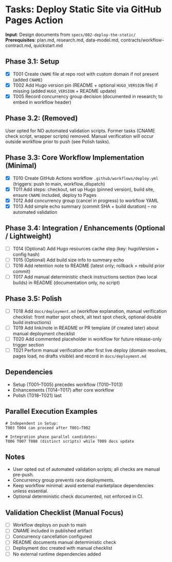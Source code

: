 # Tasks: Deploy Static Site via GitHub Pages Action

**Input**: Design documents from `specs/002-deploy-the-static/`
**Prerequisites**: plan.md, research.md, data-model.md, contracts/workflow-contract.md, quickstart.md

## Phase 3.1: Setup
- [X] T001 Create `CNAME` file at repo root with custom domain if not present (added `CNAME`)
- [X] T002 Add Hugo version pin (README + optional `HUGO_VERSION` file) if missing (added `HUGO_VERSION` + README update)
- [X] T005 Record concurrency group decision (documented in research; to embed in workflow header)

## Phase 3.2: (Removed)
User opted for NO automated validation scripts. Former tasks (CNAME check script, wrapper scripts) removed. Manual verification will occur outside workflow prior to push (see Polish tasks).

## Phase 3.3: Core Workflow Implementation (Minimal)
- [X] T010 Create GitHub Actions workflow `.github/workflows/deploy.yml` (triggers: push to main, workflow_dispatch)
- [X] T011 Add steps: checkout, set up Hugo (pinned version), build site, ensure `CNAME` included, deploy to Pages
- [X] T012 Add concurrency group (cancel in progress) to workflow YAML
- [X] T013 Add simple echo summary (commit SHA + build duration) – no automated validation

## Phase 3.4: Integration / Enhancements (Optional / Lightweight)
- [ ] T014 (Optional) Add Hugo resources cache step (key: hugoVersion + config hash)
- [ ] T015 (Optional) Add build size info to summary echo
- [ ] T016 Add retention note to README (latest only; rollback = rebuild prior commit)
- [ ] T017 Add manual deterministic check instructions section (two local builds) in README (documentation only, no script)

## Phase 3.5: Polish
- [ ] T018 Add `docs/deployment.md` (workflow explanation, manual verification checklist: front matter spot check, alt text spot check, optional double build instructions)
- [ ] T019 Add link/note in README or PR template (if created later) about manual deployment checklist
- [ ] T020 Add commented placeholder in workflow for future release-only trigger section
- [ ] T021 Perform manual verification after first live deploy (domain resolves, pages load, no drafts visible) and record in `docs/deployment.md`

## Dependencies
- Setup (T001–T005) precedes workflow (T010–T013)
- Enhancements (T014–T017) after core workflow
- Polish (T018–T021) last

## Parallel Execution Examples
```
# Independent in Setup:
T003 T004 can proceed after T001–T002

# Integration phase parallel candidates:
T006 T007 T008 (distinct scripts) while T009 docs update
```

## Notes
- User opted out of automated validation scripts; all checks are manual pre-push.
- Concurrency group prevents race deployments.
- Keep workflow minimal: avoid external marketplace dependencies unless essential.
- Optional deterministic check documented, not enforced in CI.

## Validation Checklist (Manual Focus)
- [ ] Workflow deploys on push to main
- [ ] CNAME included in published artifact
- [ ] Concurrency cancellation configured
- [ ] README documents manual deterministic check
- [ ] Deployment doc created with manual checklist
- [ ] No external runtime dependencies added
